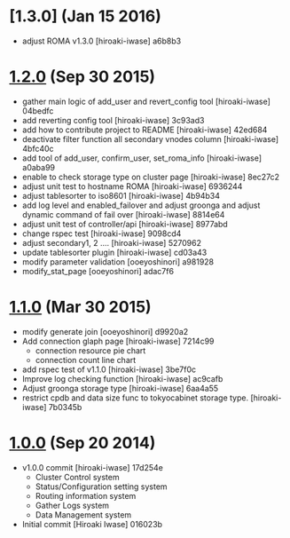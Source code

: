 # [1.3.0] (Jan 15 2016)
* adjust ROMA v1.3.0 [hiroaki-iwase] a6b8b3

# [1.2.0](http://roma-kvs.org/blogs/blog-entry-13.html) (Sep 30 2015)
* gather main logic of add_user and revert_config tool [hiroaki-iwase] 04bedfc
* add reverting config tool [hiroaki-iwase] 3c93ad3
* add how to contribute project to README [hiroaki-iwase] 42ed684
* deactivate filter function all secondary vnodes column [hiroaki-iwase] 4bfc40c
* add tool of add_user, confirm_user, set_roma_info [hiroaki-iwase] a0aba99
* enable to check storage type on cluster page [hiroaki-iwase] 8ec27c2
* adjust unit test to hostname ROMA [hiroaki-iwase] 6936244
* adjust tablesorter to iso8601 [hiroaki-iwase] 4b94b34
* add log level and enabled_failover and adjust groonga and adjust dynamic command of fail over [hiroaki-iwase] 8814e64
* adjust unit test of controller/api [hiroaki-iwase] 8977abd
* change rspec test [hiroaki-iwase] 9098cd4
* adjust secondary1, 2 .... [hiroaki-iwase] 5270962
* update tablesorter plugin [hiroaki-iwase] cd03a43
* modify parameter validation [ooeyoshinori] a981928
* modify_stat_page [ooeyoshinori] adac7f6

# [1.1.0](http://roma-kvs.org/blogs/blog-entry-6.html) (Mar 30 2015)

* modify generate join [ooeyoshinori] d9920a2
* Add connection glaph page [hiroaki-iwase] 7214c99
  * connection resource pie chart
  * connection count line chart
* add rspec test of v1.1.0 [hiroaki-iwase] 3be7f0c
* Improve log checking function [hiroaki-iwase] ac9cafb
* Adjust groonga storage type [hiroaki-iwase] 6aa4a55
* restrict cpdb and data size func to tokyocabinet storage type. [hiroaki-iwase] 7b0345b

# [1.0.0](http://roma-kvs.org/blogs/blog-entry-3.html) (Sep 20 2014)

* v1.0.0 commit [hiroaki-iwase] 17d254e
  * Cluster Control system
  * Status/Configuration setting system
  * Routing information system
  * Gather Logs system
  * Data Management system
* Initial commit [Hiroaki Iwase] 016023b
